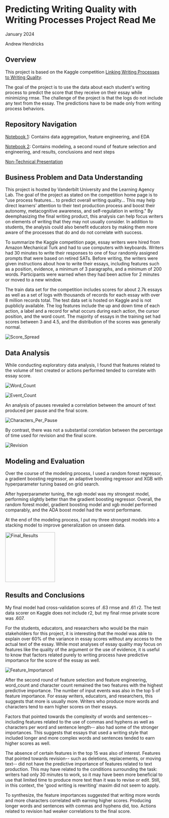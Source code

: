 # Predicting Writing Quality with Writing Processes Project Read Me

January 2024

Andrew Hendricks


## Overview

This project is based on the Kaggle competition [Linking Writing Processes to Writing Quality](https://www.kaggle.com/competitions/linking-writing-processes-to-writing-quality).  
  
The goal of the project is to use the data about each student's writing process to predict the score that they receive on their essay while minimizing rmse.  The challenge of the project is that the logs do not include any text from the essay. The predictions have to be made only from writing process behaviors.

## Repository Navigation

[Notebook 1](https://github.com/ahendricks2/EssayKeystrokes/blob/main/Preprocessing_Notebook.ipynb): Contains data aggregation, feature engineering, and EDA

[Notebook 2](https://github.com/ahendricks2/EssayKeystrokes/blob/main/Modeling_Notebook.ipynb): Contains modeling, a second round of feature selection and engineering, and results, conclusions and next steps

[Non-Technical Presentation](https://docs.google.com/presentation/d/1y_g_qGL9L35e6C5tul215TAF6iLZ1nu2zQMeINit31M/edit?usp=sharing)


## Business Problem and Data Understanding

This project is hosted by Vanderbilt University and the Learning Agency Lab. The goal of the project as stated on the competition home page is to "use process features... to predict overall writing quality... This may help direct learners’ attention to their text production process and boost their autonomy, metacognitive awareness, and self-regulation in writing."  By deemphasizing the final writing product, this analysis can help focus writers on elements of writing that they may not usually consider. In addition to students, the analysis could also benefit educators by making them more aware of the processes that do and do not correlate with success.

To summarize the Kaggle competition page, essay writers were hired from Amazon Mechanical Turk and had to use computers with keyboards. Writers had 30 minutes to write their responses to one of four randomly assigned prompts that were based on retired SATs. Before writing, the writers were given instructions about how to write their essays, including features such as a position, evidence, a minimum of 3 paragraphs, and a minimum of 200 words. Participants were warned when they had been active for 2 minutes or moved to a new window.

The train data set for the competition includes scores for about 2.7k essays as well as a set of logs with thousands of records for each essay with over 8 million records total. The test data set is hosted on Kaggle and is not pupblicly available. The log features include the up and down time of each action, a label and a record for what occurs during each action, the cursor position, and the word count. The majority of essays in the training set had scores between 3 and 4.5, and the distribution of the scores was generally normal.


![Score_Spread](https://github.com/ahendricks2/EssayKeystrokes/assets/141271148/f6c8d807-ea9e-4886-b9b6-3448ccb16c89)


## Data Analysis

While conducting exploratory data analysis, I found that features related to the volume of text created or actions performed tended to correlate with essay score.

![Word_Count](https://github.com/ahendricks2/EssayKeystrokes/assets/141271148/29776065-1347-4c09-ba65-585f4e87db97)

![Event_Count](https://github.com/ahendricks2/EssayKeystrokes/assets/141271148/c3677190-d13f-496e-926c-f998869bf7af)

An analysis of pauses revealed a correlation between the amount of text produced per pause and the final score.

![Characters_Per_Pause](https://github.com/ahendricks2/EssayKeystrokes/assets/141271148/c8b3180f-a75a-4b36-9488-4152beef1924)

By contrast, there was not a substantial correlation between the percentage of time used for revision and the final score.

![Revision](https://github.com/ahendricks2/EssayKeystrokes/assets/141271148/94320188-be71-476b-aacd-9015614700ad)


## Modeling and Evaluation

Over the course of the modeling process, I used a random forest regressor, a gradient boosting regressor, an adaptive boosting regressor and XGB with hyperparameter tuning based on grid search.

After hyperparameter tuning, the xgb model was my strongest model, performing slightly better than the gradient boosting regressor.  Overall, the random forest model, gradient boosting model and xgb model performed comparably, and the ADA boost model had the worst performane. 

At the end of the modeling process, I put my three strongest models into a stacking model to improve generalization on unseen data.

<img width="158" alt="Final_Results" src="https://github.com/ahendricks2/EssayKeystrokes/assets/141271148/00987a36-a9d7-4e91-bbf9-e4c42458cc1d">


## Results and Conclusions

My final model had cross-validation scores of .63 rmse and .61 r2. The test data scorer on Kaggle does not include r2, but my final rmse private score was .607.

For the students, educators, and researchers who would be the main stakeholders for this project, it is interesting that the model was able to explain over 60% of the variance in essay scores without any access to the actual text of the essay.  While most analyses of essay quality may focus on features like the quality of the argument or the use of evidence, it is useful to know that factors related purely to writing process have predictive importance for the score of the essay as well.

![Feature_Importance1](https://github.com/ahendricks2/EssayKeystrokes/assets/141271148/d6b70d49-97bf-4f09-a50d-ef014689fb3e)

After the second round of feature selection and feature engineering, word_count and character count remained the two features with the highest predictive importance. The number of input events was also in the top 5 of feature importance. For essay writers, educators, and researchers, this suggests that more is usually more.  Writers who produce more words and characters tend to earn higher scores on their essays.

Factors that pointed towards the complexity of words and sentences-- including features related to the use of commas and hyphens as well as characters per word and sentence length-- also had some of the stronger importances. This suggests that essays that used a writing style that included longer and more complex words and sentences tended to earn higher scores as well.

The absence of certain features in the top 15 was also of interest. Features that pointed towards revision-- such as deletions, replacements, or moving text-- did not have the predictive importance of features related to text production. This may have related to the conditions surrounding the task: writers had only 30 minutes to work, so it may have been more beneficial to use that limited time to produce more text than it was to revise or edit. Still, in this context, the 'good writing is rewriting' maxim did not seem to apply.

To synthesize, the feature importances suggested that writing more words and more characters correlated with earning higher scores. Producing longer words and sentences with commas and hyphens did, too. Actions related to revision had weaker correlations to the final score.
